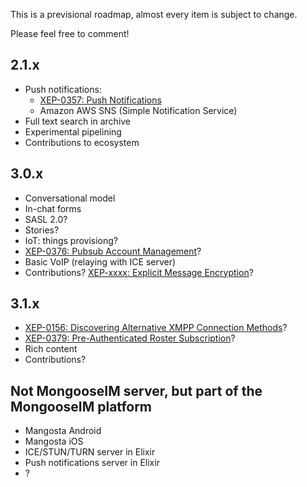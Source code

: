 This is a previsional roadmap, almost every item is subject to change.

Please feel free to comment!

## 2.1.x

* Push notifications:
    * [XEP-0357: Push Notifications](https://xmpp.org/extensions/xep-0357.html)
    * Amazon AWS SNS (Simple Notification Service)
* Full text search in archive
* Experimental pipelining
* Contributions to ecosystem

## 3.0.x

* Conversational model
* In-chat forms
* SASL 2.0?
* Stories?
* IoT: things provisiong?
* [XEP-0376: Pubsub Account Management](https://xmpp.org/extensions/xep-0376.html)?
* Basic VoIP (relaying with ICE server)
* Contributions? [XEP-xxxx: Explicit Message Encryption](https://xmpp.org/extensions/inbox/eme.html)?

## 3.1.x

* [XEP-0156: Discovering Alternative XMPP Connection Methods](http://xmpp.org/extensions/xep-0156.html)?
* [XEP-0379: Pre-Authenticated Roster Subscription](https://xmpp.org/extensions/xep-0379.html)?
* Rich content
* Contributions?

## Not MongooseIM server, but part of the MongooseIM platform

* Mangosta Android
* Mangosta iOS
* ICE/STUN/TURN server in Elixir
* Push notifications server in Elixir
* ?

